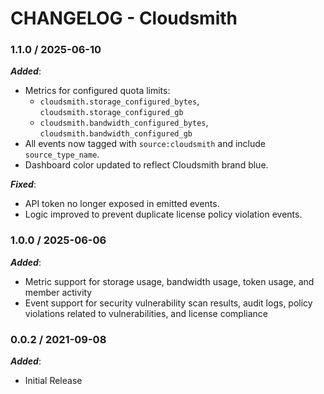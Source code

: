 # CHANGELOG - Cloudsmith

### 1.1.0 / 2025-06-10

***Added***:
* Metrics for configured quota limits:
  - `cloudsmith.storage_configured_bytes`, `cloudsmith.storage_configured_gb`
  - `cloudsmith.bandwidth_configured_bytes`, `cloudsmith.bandwidth_configured_gb`
* All events now tagged with `source:cloudsmith` and include `source_type_name`.
* Dashboard color updated to reflect Cloudsmith brand blue.

***Fixed***:
* API token no longer exposed in emitted events.
* Logic improved to prevent duplicate license policy violation events.

### 1.0.0 / 2025-06-06

***Added***:

* Metric support for storage usage, bandwidth usage, token usage, and member activity
* Event support for security vulnerability scan results, audit logs, policy violations related to vulnerabilities, and license compliance

### 0.0.2 / 2021-09-08

***Added***:

* Initial Release
